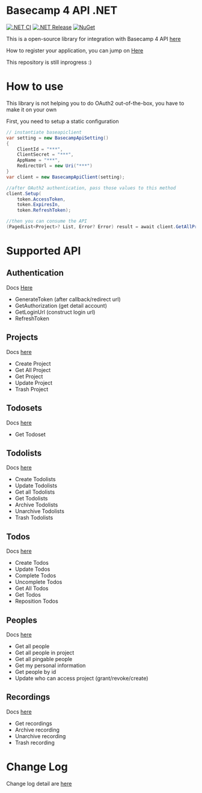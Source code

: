 # Basecamp 4 API .NET

[![.NET CI](https://github.com/vendyp/basecamp3api.net/actions/workflows/ci.yml/badge.svg)](https://github.com/vendyp/basecamp3api.net/actions/workflows/ci.yml)
[![.NET Release](https://github.com/vendyp/basecamp3api.net/actions/workflows/release.yml/badge.svg)](https://github.com/vendyp/basecamp3api.net/actions/workflows/release.yml)
[![NuGet](https://img.shields.io/nuget/vpre/Basecamp3Api.svg)](https://www.nuget.org/packages/Basecamp3Api)

This is a open-source library for integration with Basecamp 4 API [here](https://github.com/basecamp/bc3-api)

How to register your application, you can jump
on [Here](https://github.com/vendyp/basecamp3api.net/blob/main/HOWTOREGISTER.md)

This repository is still inprogress :)

# How to use

This library is not helping you to do OAuth2 out-of-the-box, you have to make it on your own

First, you need to setup a static configuration

```csharp
// instantiate baseapiclient
var setting = new BasecampApiSetting()
{
    ClientId = "***",
    ClientSecret = "***",
    AppName = "***",
    RedirectUrl = new Uri("***")
}
var client = new BasecampApiClient(setting);

//after OAuth2 authentication, pass those values to this method
client.Setup(
    token.AccessToken, 
    token.ExpiresIn, 
    token.RefreshToken);

//then you can consume the API
(PagedList<Project>? List, Error? Error) result = await client.GetAllProjectAsync(99999, 1, cancellationToken);
```

# Supported API

## Authentication

Docs [Here](https://github.com/basecamp/api/blob/master/sections/authentication.md)

* GenerateToken (after callback/redirect url)
* GetAuthorization (get detail account)
* GetLoginUrl (construct login url)
* RefreshToken

## Projects

Docs [here](https://github.com/basecamp/bc3-api/blob/master/sections/projects.md#projects)

* Create Project
* Get All Project
* Get Project
* Update Project
* Trash Project

## Todosets

Docs [here](https://github.com/basecamp/bc3-api/blob/master/sections/todosets.md)

* Get Todoset

## Todolists

Docs [here](https://github.com/basecamp/bc3-api/blob/master/sections/todolists.md)

* Create Todolists
* Update Todolists
* Get all Todolists
* Get Todolists
* Archive Todolists
* Unarchive Todolists
* Trash Todolists

## Todos

Docs [here](https://github.com/basecamp/bc3-api/blob/master/sections/todos.md)

* Create Todos
* Update Todos
* Complete Todos
* Uncomplete Todos
* Get All Todos
* Get Todos
* Reposition Todos

## Peoples

Docs [here](https://github.com/basecamp/bc3-api/blob/master/sections/people.md)

* Get all people
* Get all people in project
* Get all pingable people
* Get my personal information
* Get people by id
* Update who can access project (grant/revoke/create)

## Recordings

Docs [here](https://github.com/basecamp/bc3-api/blob/master/sections/recordings.md)

* Get recordings
* Archive recording
* Unarchive recording
* Trash recording

# Change Log

Change log detail are [here](https://github.com/vendyp/basecamp3api.net/blob/main/CHANGELOG.md)